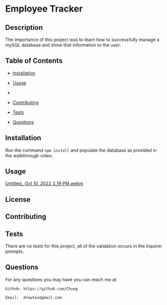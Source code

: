 # Employee Tracker



## Description

The importance of this project was to learn how to successfully manage a mySQL database and show that information to the user.

## Table of Contents

* [Installation](#installation)

* [Usage](#usage)

* 

* [Contributing](#contributing)

* [Tests](#tests)

* [Questions](#questions)
## Installation


Run the command `npm install` and populate the database as provided in the walkthrough video.

## Usage
[Untitled_ Oct 10, 2022 3_19 PM.webm](https://user-images.githubusercontent.com/106410591/194947139-56cfdde2-6e93-4213-a076-b21349121939.webm)




## License



## Contributing


## Tests

There are no tests for this project, all of the validation occurs in the inquirer prompts.

## Questions



For any questions you may have you can reach me at:

    Github: https://github.com/Chueg

    Email:  drewtex@gmail.com


